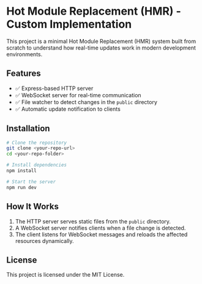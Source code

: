 # Hot Module Replacement (HMR) - Custom Implementation

This project is a minimal Hot Module Replacement (HMR) system built from scratch to understand how real-time updates work in modern development environments.

## Features

- ✅ Express-based HTTP server
- ✅ WebSocket server for real-time communication
- ✅ File watcher to detect changes in the `public` directory
- ✅ Automatic update notification to clients

## Installation

```sh
# Clone the repository
git clone <your-repo-url>
cd <your-repo-folder>

# Install dependencies
npm install

# Start the server
npm run dev
```

## How It Works

1. The HTTP server serves static files from the `public` directory.
2. A WebSocket server notifies clients when a file change is detected.
3. The client listens for WebSocket messages and reloads the affected resources dynamically.

## License

This project is licensed under the MIT License.
